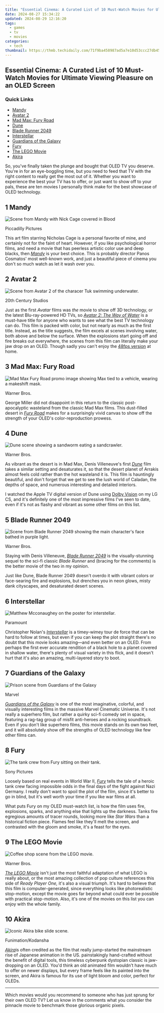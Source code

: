 ```yaml
---
title: "Essential Cinema: A Curated List of 10 Must-Watch Movies for Ultimate Viewing Pleasure on an OLED Screen"
date: 2024-08-27 15:34:22
updated: 2024-08-29 12:16:20
tags:
  - games
  - tv
  - movies
categories:
  - tech
thumbnail: https://thmb.techidaily.com/71f9ba458987ad5a7e10d53ccc27db4550bc2d9a8583a7d8f8671b37d556003d.jpg
---
```


## Essential Cinema: A Curated List of 10 Must-Watch Movies for Ultimate Viewing Pleasure on an OLED Screen

### Quick Links

* [Mandy](https://instagram-videos.techidaily.com/top-tips-for-creating-engaging-and-memorable-instagram-reels/)
* [Avatar 2](https://smart-video-editing.techidaily.com/updated-in-2024-convert-4k-videos-for-free-top-10-tools/)
* [Mad Max: Fury Road](https://extra-support.techidaily.com/new-soulful-selection-candid-songs-that-perfectly-match-your-yes/)
* [Dune](https://screen-video-capture.techidaily.com/new-enhancing-visual-stability-avoiding-dropouts-in-obs-for-2024/)
* [Blade Runner 2049](https://some-knowledge.techidaily.com/2024-approved-guidance-instagram-ringtone-download-and-make-instagram-ringtone-on-your-own/)
* [Interstellar](https://facebook-clips.techidaily.com/in-2024-top-8-facebook-link-exporters-download-and-manage-effortlessly/)
* [Guardians of the Galaxy](https://screen-video-capture.techidaily.com/new-step-by-step-recording-google-voice-conversations-for-2024/)
* [Fury](https://article-helps.techidaily.com/new-professional-pathway-setting-up-wm6-for-2024/)
* [The LEGO Movie](https://extra-guidance.techidaily.com/mastering-two-screen-viewing-step-by-step-guide-for-netflix-users-for-2024/)
* [Akira](https://unlock-android.techidaily.com/in-2024-top-4-sim-location-trackers-to-easily-find-your-lost-vivo-y100t-device-by-drfone-android/)

 So, you've finally taken the plunge and bought that OLED TV you deserve. You're in for an eye-boggling time, but you need to feed that TV with the right content to really get the most out of it. Whether you want to experience the best your TV has to offer, or just want to show off to your pals, these are ten movies I personally think make for the best showcase of OLED technology.

## 1  Mandy 

![Scene from Mandy with Nick Cage covered in Blood](https://static1.howtogeekimages.com/wordpress/wp-content/uploads/2024/07/scene-from-mandy-with-nick-cage-covered-in-blood.jpg) 

Piccadilly Pictures

 This art film starring Nicholas Cage is a personal favorite of mine, and certainly not for the faint of heart. However, if you like psychological horror films, and need a movie that has peerless artistic color use and deep blacks, then [_Mandy_](https://www.amazon.com/Mandy-Blu-ray-Digital-HD/dp/B07HBYW9Z4/?tag=hotoge-20&ascsubtag=UUhtgUeUpU2004159&asc%5Frefurl=https%3A%2F%2Fwww.howtogeek.com%2F10-movies-you-need-to-see-on-your-new-oled-tv%2F&asc%5Fcampaign=Evergreen) is your best choice. This is probably director Panos Cosmatos' most well-known work, and just a beautiful piece of cinema you don't so much watch as let it wash over you.

## 2  Avatar 2 

![Scene from Avatar 2 of the characer Tuk swimming underwater.](https://static1.howtogeekimages.com/wordpress/wp-content/uploads/2024/07/scene-from-avatar-2-of-the-characer-tuk-swimming-underwater.jpeg) 

20th Century Studios

 Just as the first _Avatar_ films was _the_ movie to show off 3D technology, or the latest Blu-ray-powered HD TVs, so _[Avatar 2: The Way of Water](https://www.amazon.com/Avatar-Way-Water-4K-UHD/dp/B0C5XXT697/?tag=hotoge-20&ascsubtag=UUhtgUeUpU2004159&asc%5Frefurl=https%3A%2F%2Fwww.howtogeek.com%2F10-movies-you-need-to-see-on-your-new-oled-tv%2F&asc%5Fcampaign=Evergreen)_ is a must-have title for anyone who wants to see what the best TV technology can do. This film is packed with color, but not nearly as much as the first title. Instead, as the title suggests, the film excels at scenes involving water, both above and below the surface. When the explosions start going off and fire breaks out everywhere, the scenes from this film can literally make your jaw drop on an OLED. Though sadly you can't enjoy the [48fps version](https://youtube-videos.techidaily.com/2024-approved-empowering-learning-through-educational-videos-on-youtube/) at home.

## 3  Mad Max: Fury Road 

![Mad Max Fury Road promo image showing Max tied to a vehicle, wearing a makeshift mask.](https://static1.howtogeekimages.com/wordpress/wp-content/uploads/2024/07/mad-max-fury-road.jpeg) 

Warner Bros.

 George Miller did not disappoint in this return to the classic post-apocalyptic wasteland from the classic Mad Max films. This dust-filled desert in [_Fury Road_](https://www.amazon.com/Mad-Max-Ultra-Blu-ray-Digital/dp/B01BHKO34U/?tag=hotoge-20&ascsubtag=UUhtgUeUpU2004159&asc%5Frefurl=https%3A%2F%2Fwww.howtogeek.com%2F10-movies-you-need-to-see-on-your-new-oled-tv%2F&asc%5Fcampaign=Evergreen) makes for a surprisingly vivid canvas to show off the strength of your OLED's color-reproduction prowess. 

## 4  Dune 

![Dune scene showing a sandworm eating a sandcrawler.](https://static1.howtogeekimages.com/wordpress/wp-content/uploads/2024/07/dune-scene-showing-a-sandworm-eating-a-sandcrawler.jpeg) 

Warner Bros.

 As vibrant as the desert is in Mad Max, Denis Villeneuve's first [_Dune_](https://www.amazon.com/Dune-Ultra-Blu-ray-Digital-UHD/dp/B09MDHXGST/?tag=hotoge-20&ascsubtag=UUhtgUeUpU2004159&asc%5Frefurl=https%3A%2F%2Fwww.howtogeek.com%2F10-movies-you-need-to-see-on-your-new-oled-tv%2F&asc%5Fcampaign=Evergreen) film takes a similar setting and desaturates it, so that the desert planet of Arrakis almost feels cold rather than the hot wasteland it is. This film is hauntingly beautiful, and don't forget that we get to see the lush world of Caladan, the depths of space, and numerous interesting and detailed interiors.

 I watched the Apple TV digital version of Dune using [Dolby Vision](https://extra-hints.techidaily.com/best-drone-buddies-kids-most-enjoyed-toy-companions-for-2024/) on my LG CS, and it's definitely one of the most impressive films I've seen to date, even if it's not as flashy and vibrant as some other films on this list.

## 5  Blade Runner 2049 

![Scene from Blade Runner 2049 showing the main character's face bathed in purple light.](https://static1.howtogeekimages.com/wordpress/wp-content/uploads/2024/07/scene-from-blade-runner-2049-showing-the-main-character-s-face-bathed-in-purple-light.jpeg) 

Warner Bros.

 Staying with Denis Villeneuve, _[Blade Runner 2049](https://www.amazon.com/Blade-Runner-2049-UHD-Blu-ray/dp/B075DQGW92/?tag=hotoge-20&ascsubtag=UUhtgUeUpU2004159&asc%5Frefurl=https%3A%2F%2Fwww.howtogeek.com%2F10-movies-you-need-to-see-on-your-new-oled-tv%2F&asc%5Fcampaign=Evergreen)_ is the visually-stunning sequel to the sci-fi classic _Blade Runner_ and (bracing for the comments) is the better movie of the two in my opinion.

 Just like Dune, Blade Runner 2049 doesn't overdo it with vibrant colors or face-searing fire and explosions, but drenches you in neon glows, misty dank cityscapes, and desaturated desert scenes.

## 6  Interstellar 

![Matthew Mcconaughey on the poster for interstellar.](https://static1.howtogeekimages.com/wordpress/wp-content/uploads/2024/07/matthew_mcconaughey_on_the_poster_for_interstellar-1.jpeg) 

Paramount

 Christopher Nolan's _[Interstellar](https://www.amazon.com/InterStellar-4K-UltraHD-Blu-ray-Interstellar/dp/B0767FCYDW/?tag=hotoge-20&ascsubtag=UUhtgUeUpU2004159&asc%5Frefurl=https%3A%2F%2Fwww.howtogeek.com%2F10-movies-you-need-to-see-on-your-new-oled-tv%2F&asc%5Fcampaign=Evergreen)_ is a timey-wimey tour de force that can be hard to follow at times, but even if you can keep the plot straight there's no doubt that this movie looks amazing—and even better on an OLED. From perhaps the first ever accurate rendition of a black hole to a planet covered in shallow water, there's plenty of visual variety in this flick, and it doesn't hurt that it's also an amazing, multi-layered story to boot.

## 7  Guardians of the Galaxy 

![Prison scene from Guardians of the Galaxy](https://static1.howtogeekimages.com/wordpress/wp-content/uploads/2024/07/prison-scene-from-guardians-of-the-galaxy.jpg) 

Marvel

[_Guardians of the Galaxy_](https://www.amazon.com/Guardians-Galaxy-Feature-4K-UHD/dp/B07TJKBGDL/?tag=hotoge-20&ascsubtag=UUhtgUeUpU2004159&asc%5Frefurl=https%3A%2F%2Fwww.howtogeek.com%2F10-movies-you-need-to-see-on-your-new-oled-tv%2F&asc%5Fcampaign=Evergreen) is one of the most imaginative, colorful, and visually interesting films in the massive Marvel Cinematic Universe. It's not really a superhero film, but rather a quirky sci-fi comedy set in space, featuring a rag-tag group of misfit anti-heroes and a rocking soundtrack. Even if you don't like superhero films, this movie stands on its own two feet, and it will absolutely show off the strengths of OLED technology like few other films can.

## 8  Fury 

![The tank crew from Fury sitting on their tank.](https://static1.howtogeekimages.com/wordpress/wp-content/uploads/2024/07/the-tank-crew-from-fury-sitting-on-their-tank.jpeg) 

Sony Pictures

 Loosely based on real events in World War II, [_Fury_](https://www.amazon.com/Fury-Blu-ray/dp/B07B5WCXF3/?tag=hotoge-20&ascsubtag=UUhtgUeUpU2004159&asc%5Frefurl=https%3A%2F%2Fwww.howtogeek.com%2F10-movies-you-need-to-see-on-your-new-oled-tv%2F&asc%5Fcampaign=Evergreen) tells the tale of a heroic tank crew facing impossible odds in the final days of the fight against Nazi Germany. I really don't want to spoil the plot of the film, since it's better to go in blind, but it's well worth your time if you like war films at all.

 What puts Fury on my OLED must-watch list, is how the film uses fire, explosions, sparks, and anything else that lights up the darkness. Tanks fire egregious amounts of tracer rounds, looking more like _Star Wars_ than a historical fiction piece. Flames feel like they'll melt the screen, and contrasted with the gloom and smoke, it's a feast for the eyes.

## 9  The LEGO Movie 

![Coffee shop scene from the LEGO movie.](https://static1.howtogeekimages.com/wordpress/wp-content/uploads/2024/07/screenshot-2024-07-30-at-13-44-15.png) 

Warner Bros.

[_The LEGO Movie_](https://www.amazon.com/Lego-Movie-Ultra-Blu-ray-Digital/dp/B01BHKNYR2/?tag=hotoge-20&ascsubtag=UUhtgUeUpU2004159&asc%5Frefurl=https%3A%2F%2Fwww.howtogeek.com%2F10-movies-you-need-to-see-on-your-new-oled-tv%2F&asc%5Fcampaign=Evergreen) isn't just the most faithful adaptation of what LEGO is really about, or the most amazing collection of pop culture references this side of _Ready Player One,_ it's also a visual triumph. It's hard to believe that this film is computer-generated, since everything looks like photorealistic stop-motion, except the movie goes far beyond what could ever be possible with practical stop-motion. Also, it's one of the movies on this list you can enjoy with the whole family.

## 10  Akira 

![Iconic Akira bike slide scene.](https://static1.howtogeekimages.com/wordpress/wp-content/uploads/2024/07/iconic-akira-bike-slide-scene.jpg) 

Funimation/Kodansha

[_Akira_](https://www.amazon.com/Akira-Movie-4K-UHD/dp/B09JXWP8N1/?tag=hotoge-20&ascsubtag=UUhtgUeUpU2004159&asc%5Frefurl=https%3A%2F%2Fwww.howtogeek.com%2F10-movies-you-need-to-see-on-your-new-oled-tv%2F&asc%5Fcampaign=Evergreen)is often credited as the film that really jump-started the mainstream rise of Japanese animation in the US. painstakingly hand-crafted without the benefit of digital tools, this timeless cyberpunk dystopian classic is jaw-dropping on an OLED. You'd think an old animated film wouldn't have much to offer on newer displays, but every frame feels like its painted into the screen, and Akira is famous for its use of light bloom and color, perfect for OLEDs.

---

 Which movies would you recommend to someone who has just sprung for their own OLED TV? Let us know in the comments what you consider the pinnacle movie to benchmark those glorious organic pixels.

<ins class="adsbygoogle"
     style="display:block"
     data-ad-format="autorelaxed"
     data-ad-client="ca-pub-7571918770474297"
     data-ad-slot="1223367746"></ins>



<ins class="adsbygoogle"
     style="display:block"
     data-ad-client="ca-pub-7571918770474297"
     data-ad-slot="8358498916"
     data-ad-format="auto"
     data-full-width-responsive="true"></ins>

